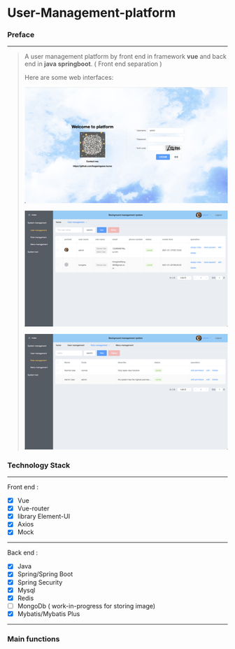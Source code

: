 # User-Management-platform
### Preface

---

> A user management platform by front end in framework **vue** and back end in **java springboot**. ( Front end separation )
>
> Here are some web interfaces: 
>
> ![image-20220502203936796](./image/login.png)
>
> ![image-20220502203936796](./image/User.png)
>
> ![image-20220502203936796](./image/Role.png)

### Technology Stack

---

Front end :

- [x] Vue
- [x] Vue-router
- [x] library Element-UI
- [x] Axios 
- [x] Mock

---

Back end : 

- [x] Java
- [x] Spring/Spring Boot
- [x] Spring Security
- [x] Mysql
- [x] Redis
- [ ] MongoDb ( work-in-progress for storing image)
- [x] Mybatis/Mybatis Plus

---

### Main functions



